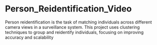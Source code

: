 # Person_Reidentification_Video
Person reidentification is the task of matching individuals across different camera views in a surveillance system. This project uses clustering techniques to group and reidentify individuals, focusing on improving accuracy and scalability
